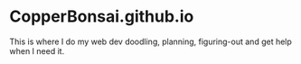 # CopperBonsai.github.io
This is where I do my web dev doodling, planning, figuring-out and get help when I need it.
